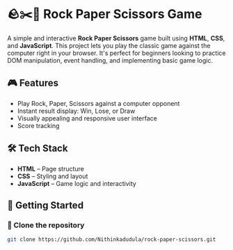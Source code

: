 # 🪨✂️📄 Rock Paper Scissors Game

A simple and interactive **Rock Paper Scissors** game built using **HTML**, **CSS**, and **JavaScript**. This project lets you play the classic game against the computer right in your browser. It's perfect for beginners looking to practice DOM manipulation, event handling, and implementing basic game logic.

## 🎮 Features

- Play Rock, Paper, Scissors against a computer opponent
- Instant result display: Win, Lose, or Draw
- Visually appealing and responsive user interface
- Score tracking 

## 🛠️ Tech Stack

- **HTML** – Page structure  
- **CSS** – Styling and layout  
- **JavaScript** – Game logic and interactivity

## 🚀 Getting Started

### 📁 Clone the repository

```bash
git clone https://github.com/Nithinkadudula/rock-paper-scissors.git
